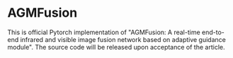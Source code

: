 # AGMFusion
This is official Pytorch implementation of "AGMFusion: A real-time end-to-end infrared and visible image fusion network based on adaptive guidance module". The source code will be released upon acceptance of the article.
